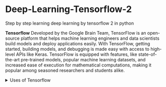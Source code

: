 # Deep-Learning-Tensorflow-2
Step by step learning deep learning by tensorflow 2 in python

**Tensorflow**
Developed by the Google Brain Team, TensorFlow is an open-source platform that helps machine learning engineers and data scientists build models and deploy applications easily. With TensorFlow, getting started, building models, and debugging is made easy with access to high-level APIs like Keras. TensorFlow is equipped with features, like state-of-the-art pre-trained models, popular machine learning datasets, and increased ease of execution for mathematical computations, making it popular among seasoned researchers and students alike.


<details><summary>Uses of Tensorflow</summary>
<p>

Let us now see some mind blowing Tensorflow applications.

-- Image Recognition
It’s one of the most popular Uses of TensorFlow. It is used by Mobile companies, social media, and other telecom houses. Image recognition consists of pixel and pattern matching to identify the image and its parts. Image recognition consists of the following steps:

a. Find out the features of pixel– Each image is a container of pixels which in turn are the combination of numbers. These numbers represent the color depth.

b. Equip an image for training– Categorize the images under a different section to train a model. For example, classify an image as ‘car’, ‘bike’ etc for better understanding. For better performance, train a model using many images.




c. Train the model to categorize images– With the help of various images, train a network that can produce a label as an output from the given image as an input.

d. Provide an unknown input– Test the model by providing it a new image that can have a classification in any of the set categories.

Image recognition finds its application in many domains including health care systems, banking systems, educational institutions, etc.

2. Voice Recognition
TensorFlow has significant use in voice recognition systems like Telecom, Mobile companies, security systems, search engines, etc. It uses the voice recognition systems for giving commands, performing operations and giving inputs without using keyboards, mouse.

It is done using Automatic speech recognition which is trained using TensorFlow. These systems convert the human voice into text or computer understandable code by digitizing it.

The systems like Bluetooth, digital assistants, google voice are based models trained using TensorFlow. Customer relationship management (CRM) for client-based systems are also built using a voice recognition technique in TensorFlow.

3. Video Detection
With increased technology, companies and businesses look forward to more secure and optimized systems. Hence, the motion detection is used widely at airport security checks, gaming controls, and movement detection.

Here uses of TensorFlow include self-driving car systems, automation, and many automotive machines.

To build a video detection environment, it follows the following steps:

Setup the environment
Provide the metadata and pictures
Train the model
Modify it to TensorFlow Lite
Test the model
It defines these highly advanced systems using the Object Detection API which takes the support of TensorFlow.

4. Text-based applications
The text messages, reactions, comments, tweets, stock results etc are a means of data. This processing of data is done using TensorFlow for the analysis purpose and reaching the expected sales.

We do it using different techniques like sentiment analysis, a bag of words and many more. This can help to find out the risk associated with any organization by decoding the words used in texts.

Furthermore, Google uses it for translating texts from one language to over 100 languages.

</p>
</details>



